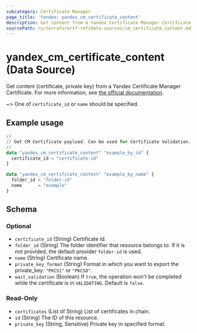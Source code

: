 ```yaml
---
subcategory: Certificate Manager
page_title: 'Yandex: yandex_cm_certificate_content'
description: Get content from a Yandex Certificate Manager Certificate.
sourcePath: ru/terraform/tf-ref/data-sources/cm_certificate_content.md
---
```


# yandex_cm_certificate_content (Data Source)

Get content (certificate, private key) from a Yandex Certificate Manager Certificate. For more information, see [the official documentation](https://yandex.cloud/docs/certificate-manager/concepts/).

~> One of `certificate_id` or `name` should be specified.

## Example usage

```terraform
// 
// Get CM Certificate payload. Can be used for Certificate Validation.
//
data "yandex_cm_certificate_content" "example_by_id" {
  certificate_id = "certificate-id"
}

data "yandex_cm_certificate_content" "example_by_name" {
  folder_id = "folder-id"
  name      = "example"
}
```

<!-- schema generated by tfplugindocs -->
## Schema

### Optional

- `certificate_id` (String) Certificate Id.
- `folder_id` (String) The folder identifier that resource belongs to. If it is not provided, the default provider `folder-id` is used.
- `name` (String) Certificate name.
- `private_key_format` (String) Format in which you want to export the private_key: `"PKCS1"` or `"PKCS8"`.
- `wait_validation` (Boolean) If `true`, the operation won't be completed while the certificate is in `VALIDATING`. Default is `false`.

### Read-Only

- `certificates` (List of String) List of certificates in chain.
- `id` (String) The ID of this resource.
- `private_key` (String, Sensitive) Private key in specified format.
